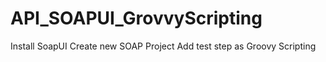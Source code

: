 # API_SOAPUI_GrovvyScripting
Install SoapUI
Create new SOAP Project
Add test step as Groovy Scripting
